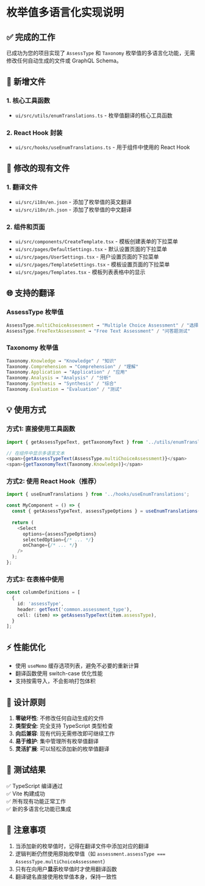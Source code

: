 # 枚举值多语言化实现说明

## ✅ 完成的工作

已成功为您的项目实现了 `AssessType` 和 `Taxonomy` 枚举值的多语言化功能，无需修改任何自动生成的文件或 GraphQL Schema。

## 📁 新增文件

### 1. 核心工具函数
- `ui/src/utils/enumTranslations.ts` - 枚举值翻译的核心工具函数

### 2. React Hook 封装
- `ui/src/hooks/useEnumTranslations.ts` - 用于组件中使用的 React Hook

## 🔧 修改的现有文件

### 1. 翻译文件
- `ui/src/i18n/en.json` - 添加了枚举值的英文翻译
- `ui/src/i18n/zh.json` - 添加了枚举值的中文翻译

### 2. 组件和页面
- `ui/src/components/CreateTemplate.tsx` - 模板创建表单的下拉菜单
- `ui/src/pages/DefaultSettings.tsx` - 默认设置页面的下拉菜单
- `ui/src/pages/UserSettings.tsx` - 用户设置页面的下拉菜单
- `ui/src/pages/TemplateSettings.tsx` - 模板设置页面的下拉菜单
- `ui/src/pages/Templates.tsx` - 模板列表表格中的显示

## 🌐 支持的翻译

### AssessType 枚举值
```typescript
AssessType.multiChoiceAssessment → "Multiple Choice Assessment" / "选择题测试"
AssessType.freeTextAssessment → "Free Text Assessment" / "问答题测试"
```

### Taxonomy 枚举值
```typescript
Taxonomy.Knowledge → "Knowledge" / "知识"
Taxonomy.Comprehension → "Comprehension" / "理解"
Taxonomy.Application → "Application" / "应用"
Taxonomy.Analysis → "Analysis" / "分析"
Taxonomy.Synthesis → "Synthesis" / "综合"
Taxonomy.Evaluation → "Evaluation" / "测试"
```

## 💡 使用方式

### 方式1: 直接使用工具函数
```typescript
import { getAssessTypeText, getTaxonomyText } from '../utils/enumTranslations';

// 在组件中显示多语言文本
<span>{getAssessTypeText(AssessType.multiChoiceAssessment)}</span>
<span>{getTaxonomyText(Taxonomy.Knowledge)}</span>
```

### 方式2: 使用 React Hook（推荐）
```typescript
import { useEnumTranslations } from '../hooks/useEnumTranslations';

const MyComponent = () => {
  const { getAssessTypeText, assessTypeOptions } = useEnumTranslations();
  
  return (
    <Select 
      options={assessTypeOptions}
      selectedOption={/* ... */}
      onChange={/* ... */}
    />
  );
};
```

### 方式3: 在表格中使用
```typescript
const columnDefinitions = [
  {
    id: 'assessType',
    header: getText('common.assessment_type'),
    cell: (item) => getAssessTypeText(item.assessType),
  }
];
```

## ⚡ 性能优化

- 使用 `useMemo` 缓存选项列表，避免不必要的重新计算
- 翻译函数使用 switch-case 优化性能
- 支持按需导入，不会影响打包体积

## 🎯 设计原则

1. **零破坏性**: 不修改任何自动生成的文件
2. **类型安全**: 完全支持 TypeScript 类型检查
3. **向后兼容**: 现有代码无需修改即可继续工作
4. **易于维护**: 集中管理所有枚举值翻译
5. **灵活扩展**: 可以轻松添加新的枚举值翻译

## 🚀 测试结果

✅ TypeScript 编译通过  
✅ Vite 构建成功  
✅ 所有现有功能正常工作  
✅ 新的多语言化功能已集成  

## 📝 注意事项

1. 当添加新的枚举值时，记得在翻译文件中添加对应的翻译
2. 逻辑判断仍然使用原始枚举值（如 `assessment.assessType === AssessType.multiChoiceAssessment`）
3. 只有在向用户**显示**枚举值时才使用翻译函数
4. 翻译键名直接使用枚举值本身，保持一致性
